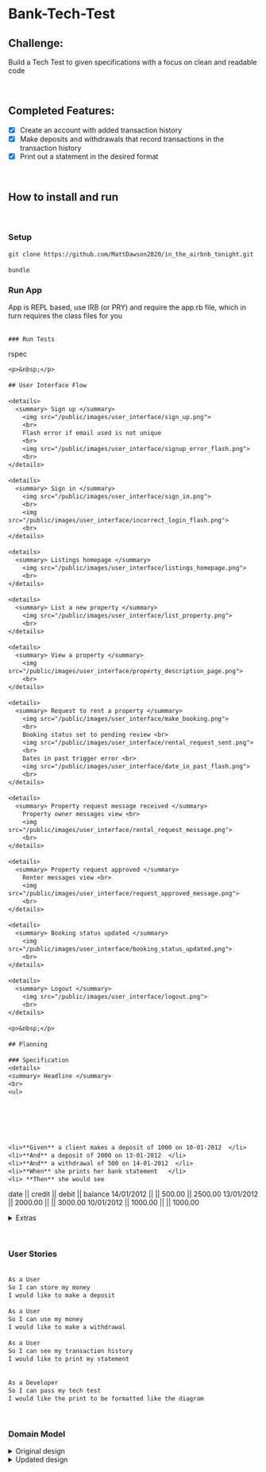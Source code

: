 Bank-Tech-Test
=================
Challenge:
 -------
Build a Tech Test to given specifications with a focus on clean and readable code



<p>&nbsp;</p>

 Completed Features:
 -------
 - [x] Create an account with added transaction history
 - [x] Make deposits and withdrawals that record transactions in the transaction history
 - [x] Print out a statement in the desired format
<p>&nbsp;</p>

## How to install and run
<p>&nbsp;</p>

### Setup
```
git clone https://github.com/MattDawson2020/in_the_airbnb_tonight.git

bundle
```
### Run App
App is REPL based, use IRB (or PRY) and require the app.rb file, which in turn requires the class files for you
```

### Run Tests
```
rspec
```
<p>&nbsp;</p>

## User Interface Flow

<details>
  <summary> Sign up </summary>
    <img src="/public/images/user_interface/sign_up.png">
    <br>
    Flash error if email used is not unique 
    <br>
    <img src="/public/images/user_interface/signup_error_flash.png">
    <br>
</details>

<details>
  <summary> Sign in </summary>
    <img src="/public/images/user_interface/sign_in.png">
    <br>
    <img src="/public/images/user_interface/incorrect_login_flash.png">
    <br>
</details>

<details>
  <summary> Listings homepage </summary>
    <img src="/public/images/user_interface/listings_homepage.png">
    <br>
</details>

<details>
  <summary> List a new property </summary>
    <img src="/public/images/user_interface/list_property.png">
    <br>
</details>

<details>
  <summary> View a property </summary>
    <img src="/public/images/user_interface/property_description_page.png">
    <br>
</details>

<details>
  <summary> Request to rent a property </summary>
    <img src="/public/images/user_interface/make_booking.png">
    <br>
    Booking status set to pending review <br>
    <img src="/public/images/user_interface/rental_request_sent.png">
    <br>
    Dates in past trigger error <br>
    <img src="/public/images/user_interface/date_in_past_flash.png">
    <br>
</details>

<details>
  <summary> Property request message received </summary>
    Property owner messages view <br>
    <img src="/public/images/user_interface/rental_request_message.png">
    <br>
</details>

<details>
  <summary> Property request approved </summary>
    Renter messages view <br>
    <img src="/public/images/user_interface/request_approved_message.png">
    <br>
</details>

<details>
  <summary> Booking status updated </summary>
    <img src="/public/images/user_interface/booking_status_updated.png">
    <br>
</details>

<details>
  <summary> Logout </summary>
    <img src="/public/images/user_interface/logout.png">
    <br>
</details>

<p>&nbsp;</p>

## Planning

### Specification
<details>
<summary> Headline </summary>
<br>
<ul>






<li>**Given** a client makes a deposit of 1000 on 10-01-2012  </li>
<li>**And** a deposit of 2000 on 13-01-2012  </li>
<li>**And** a withdrawal of 500 on 14-01-2012  </li>
<li>**When** she prints her bank statement   </li>
<li> **Then** she would see
```
date || credit || debit || balance
14/01/2012 || || 500.00 || 2500.00
13/01/2012 || 2000.00 || || 3000.00
10/01/2012 || 1000.00 || || 1000.00
</li>
</ul>
</details>


<details>
<summary>Extras </summary>
<br>
<ul>
I kept it close to the specification, but made small additions where easy and appropriate:
<li>Users cannot deposit/ withdraw anything but numeric values</li>
<li>Users cannot withdraw more than they have as no overdraft was specified</li>
<li>Separated printing a statement to it's own class even though it is simpler as a feature on the account, to adhere to SRP</li>
</ul>
</details>
<p>&nbsp;</p>

### User Stories
```

As a User
So I can store my money
I would like to make a deposit

As a User
So I can use my money
I would like to make a withdrawal

As a User
So I can see my transaction history
I would like to print my statement


As a Developer
So I can pass my tech test
I would like the print to be formatted like the diagram

```
<p>&nbsp;</p>

### Domain Model

<details>
<summary>Original design </summary>
<br>
<img src="images/Screenshot 2021-06-01 at 11.32.07.png">
</details>

<details>
<summary>Updated design </summary>
<br>
<img src="images/diagram (1).svg">
</details>

<p>&nbsp;</p>
